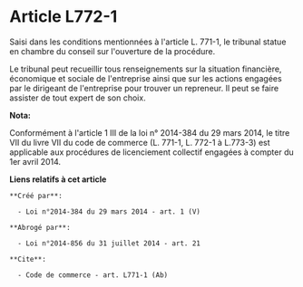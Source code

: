 # Article L772-1

Saisi dans les conditions mentionnées à l'article L. 771-1, le tribunal statue en chambre du conseil sur l'ouverture de la
procédure. 

Le tribunal peut recueillir tous renseignements sur la situation financière, économique et sociale de l'entreprise ainsi que
sur les actions engagées par le dirigeant de l'entreprise pour trouver un repreneur. Il peut se faire assister de tout expert
de son choix.

**Nota:**

Conformément à l'article 1 III de la loi n° 2014-384 du 29 mars 2014, le titre VII du livre VII du code de commerce (L.
771-1, L. 772-1 à L.773-3) est applicable aux procédures de licenciement collectif engagées à compter du 1er avril 2014.

**Liens relatifs à cet article**

	**Créé par**:

	  - Loi n°2014-384 du 29 mars 2014 - art. 1 (V)

	**Abrogé par**:

	  - Loi n°2014-856 du 31 juillet 2014 - art. 21

	**Cite**:

	  - Code de commerce - art. L771-1 (Ab)
